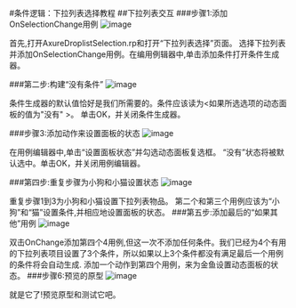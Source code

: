 
#条件逻辑：下拉列表选择教程
##下拉列表交互
###步骤1:添加OnSelectionChange用例
![image](https://raw.githubusercontent.com/jikexueyuanwiki/axure/master/images/advanced-droplist-selection-tutorial1.png)

首先,打开AxureDroplistSelection.rp和打开“下拉列表选择”页面。
选择下拉列表并添加OnSelectionChange用例。在编用例辑器中,单击添加条件打开条件生成器。

###第二步:构建“没有条件”
![image](https://raw.githubusercontent.com/jikexueyuanwiki/axure/master/images/advanced-droplist-selection-tutorial2.png)

条件生成器的默认值恰好是我们所需要的。条件应该读为<如果所选选项的动态面板的值为"没有" >。
单击OK，并关闭条件生成器。

###步骤3:添加动作来设置面板的状态
![image](https://raw.githubusercontent.com/jikexueyuanwiki/axure/master/images/advanced-droplist-selection-tutorial3.png)

在用例编辑器中,单击“设置面板状态”并勾选动态面板复选框。
“没有”状态将被默认选中。单击OK，并关闭用例编辑器。

###第四步:重复步骤为小狗和小猫设置状态
![image](https://raw.githubusercontent.com/jikexueyuanwiki/axure/master/images/advanced-droplist-selection-tutorial4.png)

重复步骤1到3为小狗和小猫设置下拉列表物品。
第二个和第三个用例应该为“小狗”和“猫”设置条件,并相应地设置面板的状态。
###第五步:添加最后的“如果其他”用例
![image](https://raw.githubusercontent.com/jikexueyuanwiki/axure/master/images/advanced-droplist-selection-tutorial5.png)

双击OnChange添加第四个4用例,但这一次不添加任何条件。我们已经为4个有用的下拉列表项目设置了3个条件，所以如果以上3个条件都没有满足最后一个用例的条件将会自动生成.
添加一个动作到第四个用例，来为金鱼设置动态面板的状态。
###步骤6:预览的原型
![image](https://raw.githubusercontent.com/jikexueyuanwiki/axure/master/images/advanced-droplist-selection-tutorial6.png)

就是它了!预览原型和测试它吧。
